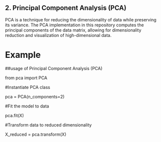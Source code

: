 ## 2. Principal Component Analysis (PCA)
PCA is a technique for reducing the dimensionality of data while preserving its variance. The PCA implementation in this repository computes the principal components of the data matrix, allowing for dimensionality reduction and visualization of high-dimensional data.


# Example
##usage of Principal Component Analysis (PCA)

from pca import PCA

#Instantiate PCA class

pca = PCA(n_components=2)

#Fit the model to data

pca.fit(X)

#Transform data to reduced dimensionality

X_reduced = pca.transform(X)
